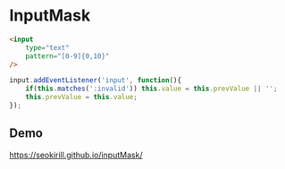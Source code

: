 # InputMask

```html
<input
    type="text"
    pattern="[0-9]{0,10}"
/>
```

```javascript
input.addEventListener('input', function(){
    if(this.matches(':invalid')) this.value = this.prevValue || '';
    this.prevValue = this.value;
});
```

## Demo
https://seokirill.github.io/inputMask/